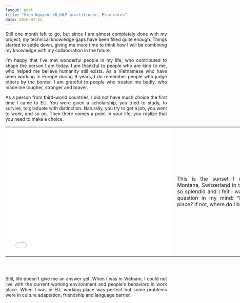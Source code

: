 ```yaml
---
layout: post
title: "Vien Nguyen, ML/NLP practitioner, Plan notes"
date: 2016-07-21
---
```


<p align = "justify">
Still one month left to go, but since I am almost completely done with my project, my technical knowledge gaps have been filled quite enough. Things started to settle down, giving me more time to think how I will be combining my knowledge with my collaboration in the future.
</p>
<p align = "justify">
I'm happy that I've met wonderful people in my life, who contributed to shape the person I am today. I am thankful to people who are kind to me, who helped me believe humanity still exists. As a Vietnamese who have been working in Europe during 9 years, I do remember people who judge others by the border. I am grateful to people who treated me badly, who made me tougher, stronger and braver.
</p>
<p align = "justify">
As a person from third-world countries, I did not have much choice the first time I came to EU. You were given a scholarship, you tried to study, to survive, to graduate with distinction. Naturally, you try to get a job, you went to work, and so on. Then there comes a point in your life, you realize that you need to make a choice.
</p>

<table align = "center" border = "0" style = "width: 900px; height: 450px;" cellpadding="10" cellspacing = "10">
	<tr>
		<td>
			<iframe src="//www.eyeem.com/embed/p/89605849/512/398" width="512" height="398" frameborder="0" scrolling="no" allowtransparency="true"> </iframe>
		</td>
		<td valign="center"><p align = "justify">This is the sunset I captured in Crans-Montana, Switzerland in the last winter. It was so splendid and I felt I was blessed, but still a question in my mind: &quot;Do I belong to this place? If not, where do I belong to?&quot;</p>
		</td>
	</tr>
</table>

<p align = "justify">
Still, life doesn't give me an answer yet. When I was in Vietnam, I could not live with the current working environment and people's behaviors in work place. When I was in EU, working place was perfect but some problems were in culture adaptation, friendship and language barrier.
</p>

<div>
<script>
  (function(i,s,o,g,r,a,m){i['GoogleAnalyticsObject']=r;i[r]=i[r]||function(){
  (i[r].q=i[r].q||[]).push(arguments)},i[r].l=1*new Date();a=s.createElement(o),
  m=s.getElementsByTagName(o)[0];a.async=1;a.src=g;m.parentNode.insertBefore(a,m)
  })(window,document,'script','https://www.google-analytics.com/analytics.js','ga');

  ga('create', 'UA-77434616-1', 'auto');
  ga('send', 'pageview');

</script>
</div>